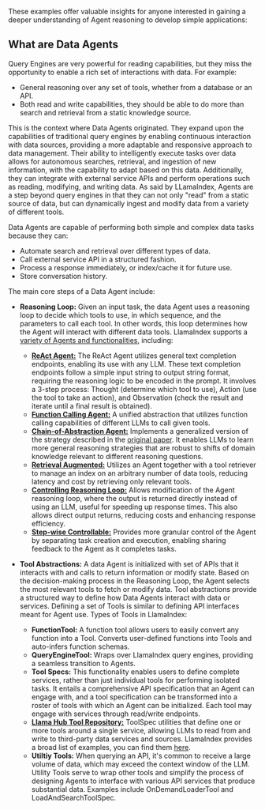 These examples offer valuable insights for anyone interested in gaining a deeper understanding of Agent reasoning to develop simple applications:

## What are Data Agents
Query Engines are very powerful for reading capabilities, but they miss the opportunity to enable a rich set of interactions with data. For example:
- General reasoning over any set of tools, whether from a database or an API.
- Both read and write capabilities, they should be able to do more than search and retrieval from a static knowledge source.

This is the context where Data Agents originated. They expand upon the capabilities of traditional query engines by enabling continuous interaction with data sources, providing a more adaptable and responsive approach to data management. Their ability to intelligently execute tasks over data allows for autonomous searches, retrieval, and ingestion of new information, with the capability to adapt based on this data. Additionally, they can integrate with external service APIs and perform operations such as reading, modifying, and writing data. As said by LLamaIndex, Agents are a step beyond query engines in that they can not only "read" from a static source of data, but can dynamically ingest and modify data from a variety of different tools.

Data Agents are capable of performing both simple and complex data tasks because they can:
- Automate search and retrieval over different types of data.
- Call external service API in a structured fashion. 
- Process a response immediately, or index/cache it for future use.
- Store conversation history.

The main core steps of a Data Agent include:
- **Reasoning Loop:** Given an input task, the data Agent uses a reasoning loop to decide which tools to use, in which sequence, and the parameters to call each tool. In other words, this loop determines how the Agent will interact with different data tools. LlamaIndex supports a [variety of Agents and functionalities](https://docs.llamaindex.ai/en/stable/examples/agent/Chatbot_SEC/), including:
   - [**ReAct Agent:**](https://docs.llamaindex.ai/en/stable/examples/agent/react_agent_with_query_engine/) The ReAct Agent utilizes general text completion endpoints, enabling its use with any LLM. These text completion endpoints follow a simple input string to output string format, requiring the reasoning logic to be encoded in the prompt. It involves a 3-step process: Thought (determine which tool to use), Action (use the tool to take an action), and Observation (check the result and iterate until a final result is obtained).
   - [**Function Calling Agent:**](https://docs.llamaindex.ai/en/stable/examples/agent/openai_agent_parallel_function_calling/) A unified abstraction that utilizes function calling capabilities of different LLMs to call given tools.
   - [**Chain-of-Abstraction Agent:**](https://docs.llamaindex.ai/en/stable/examples/agent/coa_agent/) Implements a generalized version of the strategy described in the [original paper](https://arxiv.org/pdf/2401.17464.pdf). It enables LLMs to learn more general reasoning strategies that are robust to shifts of domain knowledge relevant to different reasoning questions.
   - [**Retrieval Augmented:**](https://docs.llamaindex.ai/en/stable/examples/agent/openai_agent_retrieval/) Utilizes an Agent together with a tool retriever to manage an index on an arbitrary number of data tools, reducing latency and cost by retrieving only relevant tools.
   - [**Controlling Reasoning Loop:**](https://docs.llamaindex.ai/en/stable/examples/agent/return_direct_agent/?h=return_direct) Allows modification of the Agent reasoning loop, where the output is returned directly instead of using an LLM, useful for speeding up response times. This also allows direct output returns, reducing costs and enhancing response efficiency.
   - [**Step-wise Controllable:**](https://docs.llamaindex.ai/en/stable/examples/agent/agent_runner/agent_runner/) Provides more granular control of the Agent by separating task creation and execution, enabling sharing feedback to the Agent as it completes tasks.

- **Tool Abstractions:** A data Agent is initialized with set of APIs that it interacts with and calls to return information or modify state. Based on the decision-making process in the Reasoning Loop, the Agent selects the most relevant tools to fetch or modify data. Tool abstractions provide a structured way to define how Data Agents interact with data or services. Defining a set of Tools is similar to defining API interfaces meant for Agent use. 
Types of Tools in LlamaIndex:
   - **FunctionTool:** A function tool allows users to easily convert any function into a Tool. Converts user-defined functions into Tools and auto-infers function schemas.
   - **QueryEngineTool:** Wraps over LlamaIndex query engines, providing a seamless transition to Agents. 
   - **Tool Specs:** This functionality enables users to define complete services, rather than just individual tools for performing isolated tasks. It entails a comprehensive API specification that an Agent can engage with, and a tool specification can be transformed into a roster of tools with which an Agent can be initialized. Each tool may engage with services through read/write endpoints.
   - [**Llama Hub Tool Repository:**](https://llamahub.ai/?tab=tools) ToolSpec utilities that define one or more tools around a single service, allowing LLMs to read from and write to third-party data services and sources. LlamaIndex provides a broad list of examples, you can find them [here](https://github.com/run-llama/llama-hub/tree/main/llama_hub/tools/notebooks).
   - **Utiltiy Tools:** When querying an API, it's common to receive a large volume of data, which may exceed the context window of the LLM. Utility Tools serve to wrap other tools and simplify the process of designing Agents to interface with various API services that produce substantial data. Examples include OnDemandLoaderTool and LoadAndSearchToolSpec.

